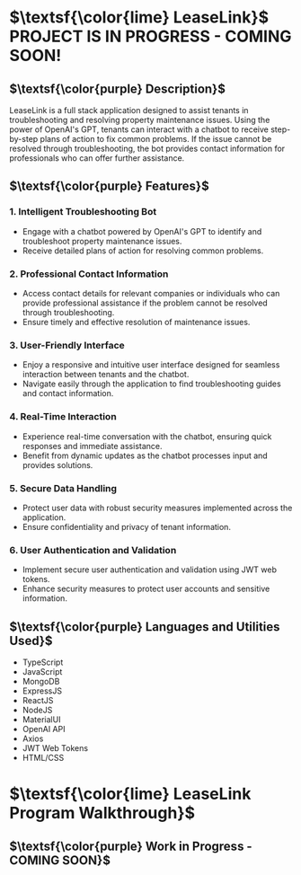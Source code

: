  # $\textsf{\color{lime} LeaseLink}$ $\text{ }$ $\text{ }$ PROJECT IS IN PROGRESS - COMING SOON!

## $\textsf{\color{purple} Description}$
LeaseLink is a full stack application designed to assist tenants in troubleshooting and resolving property maintenance issues. Using the power of OpenAI's GPT, tenants can interact with a chatbot to receive step-by-step plans of action to fix common problems. If the issue cannot be resolved through troubleshooting, the bot provides contact information for professionals who can offer further assistance.


## $\textsf{\color{purple} Features}$

### 1. Intelligent Troubleshooting Bot
- Engage with a chatbot powered by OpenAI's GPT to identify and troubleshoot property maintenance issues.
- Receive detailed plans of action for resolving common problems.

### 2. Professional Contact Information
- Access contact details for relevant companies or individuals who can provide professional assistance if the problem cannot be resolved through troubleshooting.
- Ensure timely and effective resolution of maintenance issues.

### 3. User-Friendly Interface
- Enjoy a responsive and intuitive user interface designed for seamless interaction between tenants and the chatbot.
- Navigate easily through the application to find troubleshooting guides and contact information.

### 4. Real-Time Interaction
- Experience real-time conversation with the chatbot, ensuring quick responses and immediate assistance.
- Benefit from dynamic updates as the chatbot processes input and provides solutions.

### 5. Secure Data Handling
- Protect user data with robust security measures implemented across the application.
- Ensure confidentiality and privacy of tenant information.

### 6. User Authentication and Validation
- Implement secure user authentication and validation using JWT web tokens.
- Enhance security measures to protect user accounts and sensitive information.

## $\textsf{\color{purple} Languages and Utilities Used}$
- TypeScript
- JavaScript
- MongoDB
- ExpressJS
- ReactJS
- NodeJS
- MaterialUI
- OpenAI API
- Axios
- JWT Web Tokens
- HTML/CSS

# $\textsf{\color{lime} LeaseLink Program Walkthrough}$

## $\textsf{\color{purple} Work in Progress - COMING SOON}$
